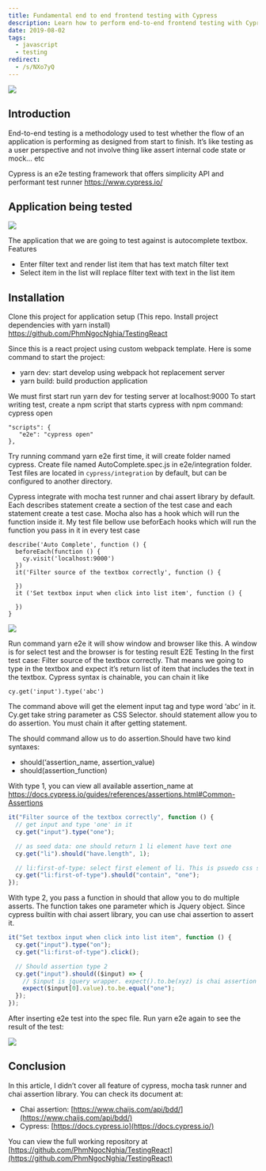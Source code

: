 ```yaml
---
title: Fundamental end to end frontend testing with Cypress
description: Learn how to perform end-to-end frontend testing with Cypress on a React autocomplete textbox, including setup, writing tests, and using Cypress with Mocha and Chai for assertions.
date: 2019-08-02
tags:
  - javascript
  - testing
redirect:
  - /s/NXo7yQ
---
```


![](assets/fundamental-end-to-end-frontend-testing-with-cypress_7578257d37750f65869976d63ebb2b57_md5.webp)

## Introduction

End-to-end testing is a methodology used to test whether the flow of an application is performing as designed from start to finish. It’s like testing as a user perspective and not involve thing like assert internal code state or mock… etc

Cypress is an e2e testing framework that offers simplicity API and performant test runner <https://www.cypress.io/>

## Application being tested

![](assets/fundamental-end-to-end-frontend-testing-with-cypress_706c9f06c1ddbab02d7e04195d24bc16_md5.webp)

The application that we are going to test against is autocomplete textbox. Features

- Enter filter text and render list item that has text match filter text
- Select item in the list will replace filter text with text in the list item

## Installation

Clone this project for application setup (This repo. Install project dependencies with yarn install) <https://github.com/PhmNgocNghia/TestingReact>

Since this is a react project using custom webpack template. Here is some command to start the project:

- yarn dev: start develop using webpack hot replacement server
- yarn build: build production application

We must first start run yarn dev for testing server at localhost:9000
To start writing test, create a npm script that starts cypress with npm command: cypress open

```plain_text
"scripts": {
   "e2e": "cypress open"
},
```

Try running command yarn e2e first time, it will create folder named cypress. Create file named AutoComplete.spec.js in e2e/integration folder. Test files are located in `cypress/integration` by default, but can be configured to another directory.

Cypress integrate with mocha test runner and chai assert library by default. Each describes statement create a section of the test case and each statement create a test case. Mocha also has a hook which will run the function inside it. My test file bellow use beforEach hooks which will run the function you pass in it in every test case

```plain_text
describe('Auto Complete', function () {
  beforeEach(function () {
    cy.visit('localhost:9000')
  })
  it('Filter source of the textbox correctly', function () {

  })
  it ('Set textbox input when click into list item', function () {

  })
}
```

![](assets/fundamental-end-to-end-frontend-testing-with-cypress_dabaf075b757602a5af2c6bfcead3283_md5.webp)

Run command yarn e2e it will show window and browser like this. A window is for select test and the browser is for testing result
E2E Testing
In the first test case: Filter source of the textbox correctly. That means we going to type in the textbox and expect it’s return list of item that includes the text in the textbox. Cypress syntax is chainable, you can chain it like

`cy.get('input').type('abc')`

The command above will get the element input tag and type word ‘abc’ in it. Cy.get take string parameter as CSS Selector. should statement allow you to do assertion. You must chain it after getting statement.

The should command allow us to do assertion.Should have two kind syntaxes:

- should(‘assertion_name, assertion_value)
- should(assertion_function)

With type 1, you can view all available assertion_name at <https://docs.cypress.io/guides/references/assertions.html#Common-Assertions>

```javascript
it("Filter source of the textbox correctly", function () {
  // get input and type 'one' in it
  cy.get("input").type("one");

  // as seed data: one should return 1 li element have text one
  cy.get("li").should("have.length", 1);

  // li:first-of-type: select first element of li. This is psuedo css selector
  cy.get("li:first-of-type").should("contain", "one");
});
```

With type 2, you pass a function in should that allow you to do multiple asserts. The function takes one parameter which is Jquery object. Since cypress builtin with chai assert library, you can use chai assertion to assert it.

```javascript
it("Set textbox input when click into list item", function () {
  cy.get("input").type("on");
  cy.get("li:first-of-type").click();

  // Should assertion type 2
  cy.get("input").should(($input) => {
    // $input is jquery wrapper. expect().to.be(xyz) is chai assertion
    expect($input[0].value).to.be.equal("one");
  });
});
```

After inserting e2e test into the spec file. Run yarn e2e again to see the result of the test:

![](assets/fundamental-end-to-end-frontend-testing-with-cypress_8fbb0902507f83afa2b0ef1bc5f830a0_md5.webp)

## Conclusion

In this article, I didn’t cover all feature of cypress, mocha task runner and chai assertion library. You can check its document at:

- Chai assertion: [https://www.chaijs.com/api/bdd/](https://www.chaijs.com/api/bdd/)
- Cypress: [https://docs.cypress.io](https://docs.cypress.io/)

You can view the full working repository at [https://github.com/PhmNgocNghia/TestingReact](https://github.com/PhmNgocNghia/TestingReact)
